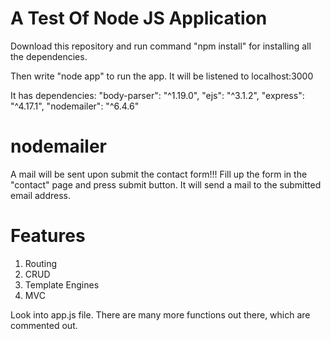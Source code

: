 # A Test Of Node JS Application

Download this repository and run command "npm install" for installing all the dependencies.

Then write "node app" to run the app. It will be listened to localhost:3000

It has dependencies:
"body-parser": "^1.19.0",
"ejs": "^3.1.2",
"express": "^4.17.1",
"nodemailer": "^6.4.6"

# nodemailer

A mail will be sent upon submit the contact form!!!
Fill up the form in the "contact" page and press submit button. It will send a mail to the submitted email address.

# Features

1. Routing
2. CRUD
3. Template Engines
4. MVC

Look into app.js file. There are many more functions out there, which are commented out.

